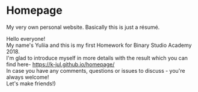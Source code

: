 # Homepage
My very own personal website. Basically this is just a résumé.

Hello everyone!  
My name's Yuliia and this is my first Homework for Binary Studio Academy 2018.  
I'm glad to introduce myself in more details with the result which you can find here- https://k-jul.github.io/homepage/  
In case you have any comments, questions or issues to discuss - you're always welcome!  
Let's make friends!)




